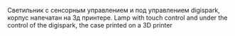Светильник с сенсорным управлением и под управлением digispark, корпус напечатан на 3д принтере.
Lamp with touch control and under the control of the digispark, the case printed on a 3D printer
